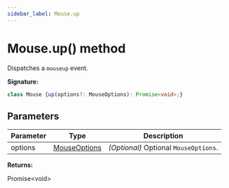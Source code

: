 ```yaml
---
sidebar_label: Mouse.up
---
```

# Mouse.up() method

Dispatches a `mouseup` event.

**Signature:**

```typescript
class Mouse {up(options?: MouseOptions): Promise<void>;}
```

## Parameters

|  Parameter | Type | Description |
|  --- | --- | --- |
|  options | [MouseOptions](./puppeteer.mouseoptions.md) | <i>(Optional)</i> Optional <code>MouseOptions</code>. |

**Returns:**

Promise&lt;void&gt;


